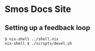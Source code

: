 # Smos Docs Site

## Setting up a feedback loop

```
$ nix-shell ../shell.nix
nix-shell $ ./scripts/devel.sh
```
